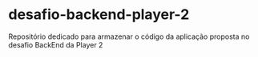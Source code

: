 # desafio-backend-player-2
Repositório dedicado para armazenar o código da aplicação proposta no desafio BackEnd da Player 2

